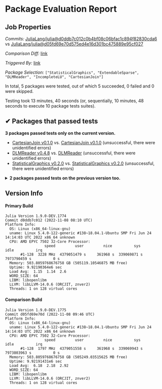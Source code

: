 # Package Evaluation Report

## Job Properties

*Commits:* [JuliaLang/julia@d0ddb7c012c0b4bf08c06bfac1c894f82830cda6](https://github.com/JuliaLang/julia/commit/d0ddb7c012c0b4bf08c06bfac1c894f82830cda6) vs [JuliaLang/julia@d05fd69e70d575ed4e16d301bc475889e95cf027](https://github.com/JuliaLang/julia/commit/d05fd69e70d575ed4e16d301bc475889e95cf027)

*Comparison Diff:* [link](https://github.com/JuliaLang/julia/compare/d05fd69e70d575ed4e16d301bc475889e95cf027..d0ddb7c012c0b4bf08c06bfac1c894f82830cda6)

*Triggered By:* [link](https://github.com/JuliaLang/julia/pull/47489#issuecomment-1307011697)

*Package Selection:* `["StatisticalGraphics", "ExtendableSparse", "DLMReader", "IncompleteLU", "CartesianJoin"]`

In total, 5 packages were tested, out of which 5 succeeded, 0 failed and 0 were skipped.

Testing took 13 minutes, 40 seconds (or, sequentially, 10 minutes, 48 seconds to execute 10 package tests suites).


## ✔ Packages that passed tests

**3 packages passed tests only on the current version.**

- [CartesianJoin v0.1.0](https://s3.amazonaws.com/julialang-reports/nanosoldier/pkgeval/by_hash/d0ddb7c_vs_d05fd69/CartesianJoin.primary.log) vs. [CartesianJoin v0.1.0](https://s3.amazonaws.com/julialang-reports/nanosoldier/pkgeval/by_hash/d0ddb7c_vs_d05fd69/CartesianJoin.against.log) (unsuccessful, there were unidentified errors)
- [DLMReader v0.4.8](https://s3.amazonaws.com/julialang-reports/nanosoldier/pkgeval/by_hash/d0ddb7c_vs_d05fd69/DLMReader.primary.log) vs. [DLMReader](https://s3.amazonaws.com/julialang-reports/nanosoldier/pkgeval/by_hash/d0ddb7c_vs_d05fd69/DLMReader.against.log) (unsuccessful, there were unidentified errors)
- [StatisticalGraphics v0.2.0](https://s3.amazonaws.com/julialang-reports/nanosoldier/pkgeval/by_hash/d0ddb7c_vs_d05fd69/StatisticalGraphics.primary.log) vs. [StatisticalGraphics v0.2.0](https://s3.amazonaws.com/julialang-reports/nanosoldier/pkgeval/by_hash/d0ddb7c_vs_d05fd69/StatisticalGraphics.against.log) (unsuccessful, there were unidentified errors)

<details><summary><strong>2 packages passed tests on the previous version too.</strong></summary>
<p>

- [ExtendableSparse v0.9.2](https://s3.amazonaws.com/julialang-reports/nanosoldier/pkgeval/by_hash/d0ddb7c_vs_d05fd69/ExtendableSparse.primary.log)
- [IncompleteLU v0.2.1](https://s3.amazonaws.com/julialang-reports/nanosoldier/pkgeval/by_hash/d0ddb7c_vs_d05fd69/IncompleteLU.primary.log)

</p>
</details>


## Version Info

#### Primary Build

```
Julia Version 1.9.0-DEV.1774
Commit d0ddb7c012 (2022-11-08 08:10 UTC)
Platform Info:
  OS: Linux (x86_64-linux-gnu)
  uname: Linux 5.4.0-122-generic #138~18.04.1-Ubuntu SMP Fri Jun 24 14:14:03 UTC 2022 x86_64 unknown
  CPU: AMD EPYC 7502 32-Core Processor: 
                  speed         user         nice          sys         idle          irq
       #1-128  3228 MHz  4379051479 s     361968 s  339069871 s  7973790459 s          0 s
  Memory: 503.8059768676758 GB (505119.10546875 MB free)
  Uptime: 9.92190364e6 sec
  Load Avg:  1.15  1.14  2.6
  WORD_SIZE: 64
  LIBM: libopenlibm
  LLVM: libLLVM-14.0.6 (ORCJIT, znver2)
  Threads: 1 on 128 virtual cores

```

#### Comparison Build

```
Julia Version 1.9.0-DEV.1775
Commit d05fd69e70d (2022-11-08 09:46 UTC)
Platform Info:
  OS: Linux (x86_64-linux-gnu)
  uname: Linux 5.4.0-122-generic #138~18.04.1-Ubuntu SMP Fri Jun 24 14:14:03 UTC 2022 x86_64 unknown
  CPU: AMD EPYC 7502 32-Core Processor: 
                  speed         user         nice          sys         idle          irq
       #1-128  1797 MHz  4379051558 s     361968 s  339069943 s  7973803963 s          0 s
  Memory: 503.8059768676758 GB (505249.03515625 MB free)
  Uptime: 9.92191431e6 sec
  Load Avg:  6.18  2.18  2.92
  WORD_SIZE: 64
  LIBM: libopenlibm
  LLVM: libLLVM-14.0.6 (ORCJIT, znver2)
  Threads: 1 on 128 virtual cores

```
<!-- Generated on 2022-11-08T10:50:36.726 -->
